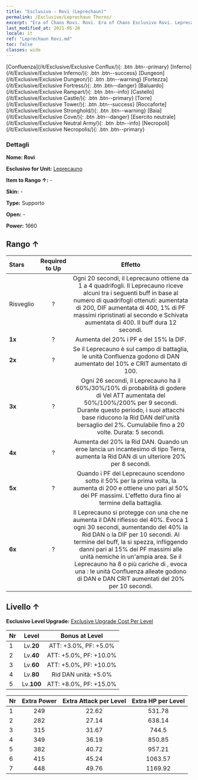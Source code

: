 ```yaml
---
title: "Esclusivo - Rovi (Leprechaun)"
permalink: /Exclusive/Leprechaun Thorns/
excerpt: "Era of Chaos Rovi. Rovi. Era of Chaos Esclusivo Rovi. Leprecauno Esclusivo."
last_modified_at: 2021-05-28
locale: it
ref: "Leprechaun Rovi.md"
toc: false
classes: wide
---
```

 [Confluenza](/it/Exclusive/Exclusive Conflux/){: .btn .btn--primary} [Inferno](/it/Exclusive/Exclusive Inferno/){: .btn .btn--success} [Dungeon](/it/Exclusive/Exclusive Dungeon/){: .btn .btn--warning} [Fortezza](/it/Exclusive/Exclusive Fortress/){: .btn .btn--danger} [Baluardo](/it/Exclusive/Exclusive Rampart/){: .btn .btn--info} [Castello](/it/Exclusive/Exclusive Castle/){: .btn .btn--primary} [Torre](/it/Exclusive/Exclusive Tower/){: .btn .btn--success} [Roccaforte](/it/Exclusive/Exclusive Stronghold/){: .btn .btn--warning} [Baia](/it/Exclusive/Exclusive Cove/){: .btn .btn--danger} [Esercito neutrale](/it/Exclusive/Exclusive Neutral Army/){: .btn .btn--info} [Necropoli](/it/Exclusive/Exclusive Necropolis/){: .btn .btn--primary} 

### Dettagli
 **Nome: Rovi** 

 **Esclusivo for Unit:** [Leprecauno](/it/units/Leprechaun/) 

 **Item to Rango ↑:** -

 **Skin:** -

 **Type:** Supporto

 **Open:** -

 **Power:** 1660

## Rango ↑

  |     Stars    |  Required to Up | Effetto |
  |:-------------|:---------------:|:---------------:|
  |  Risveglio  | ? | <Dea Bendata> Ogni 20 secondi, il Leprecauno ottiene da 1 a 4 quadrifogli. Il Leprecauno riceve alcuni tra i seguenti buff in base al numero di quadrifogli ottenuti: <parata> aumentata di 200, DIF aumentata di 400, 1% di PF massimi ripristinati al secondo e Schivata aumentata di 400. Il buff dura 12 secondi. |
  | **1x** <i class="fas fa-star"/> | ? | Aumenta del 20% i PF e del 15% la DIF. |
  | **2x** <i class="fas fa-star"/> | ? | Se il Leprecauno è sul campo di battaglia, le unità Confluenza godono di DAN aumentato del 10% e CRIT aumentato di 100. |
  | **3x** <i class="fas fa-star"/> | ? | <Combo rapida> Ogni 26 secondi, il Leprecauno ha il 60%/30%/10% di probabilità di godere di Vel ATT aumentata del 50%/100%/200% per 9 secondi. Durante questo periodo, i suoi attacchi base riducono la Rid DAN dell'unità bersaglio del 2%. Cumulabile fino a 20 volte. Durata: 5 secondi. |
  | **4x** <i class="fas fa-star"/> | ? | Aumenta del 20% la Rid DAN. Quando un eroe lancia un incantesimo di tipo Terra, aumenta la Rid DAN di un ulteriore 20% per 8 secondi. |
  | **5x** <i class="fas fa-star"/> | ? | Quando i PF del Leprecauno scendono sotto il 50% per la prima volta, la <parata> aumenta di 200 e ottiene uno <scudo> pari al 50% dei PF massimi. L'effetto dura fino al termine della battaglia. |
  | **6x** <i class="fas fa-star"/> | ? | <Corona di spine> Il Leprecauno si protegge con una <Corona di spine> che ne aumenta il DAN riflesso del 40%. Evoca 1 <Corona di spine> ogni 30 secondi, aumentando del 40% la Rid DAN o la DIF per 10 secondi. Al termine del buff, la <Corona di spine> si spezza, infliggendo danni pari al 15% dei PF massimi alle unità nemiche in un'ampia area. Se il Leprecauno ha 8 o più cariche di <Sorte>, evoca una <Corona spezzata>: le unità Confluenza alleate godono di DAN e DAN CRIT aumentati del 20% per 10 secondi. |


## Livello ↑
 **Esclusivo Level Upgrade:** [Exclusive Upgrade Cost Per Level](/Exclusive/ExclusiveUpgradeCostPerLevel/)

  |  Nr  |   Level  | Bonus at Level |
  |:-----|:--------:|:--------------:|
  | 1 | Lv.**20** | ATT: +3.0%, PF: +5.0% |
  | 2 | Lv.**40** | ATT: +5.0%, PF: +10.0% |
  | 3 | Lv.**60** | ATT: +5.0%, PF: +10.0% |
  | 4 | Lv.**80** | Rid DAN unità: +5.0% |
  | 5 | Lv.**100** | ATT: +8.0%, PF: +15.0% |


  |  Nr  |  Extra Power | Extra Attack per Level | Extra HP per Level |
  |:-----|:--------:|:--------:|:--------:|
  | 1 | 249 | 22.62 | 531.78 |
  | 2 | 282 | 27.14 | 638.14 |
  | 3 | 315 | 31.67 | 744.5 |
  | 4 | 349 | 36.19 | 850.85 |
  | 5 | 382 | 40.72 | 957.21 |
  | 6 | 415 | 45.24 | 1063.57 |
  | 7 | 448 | 49.76 | 1169.92 |


